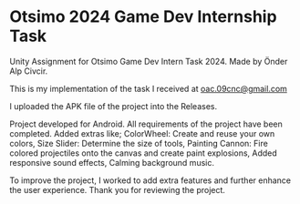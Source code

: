 # Otsimo 2024 Game Dev Internship Task
Unity Assignment for Otsimo Game Dev Intern Task 2024. Made by Önder Alp Civcir.

This is my implementation of the task I received at oac.09cnc@gmail.com

I uploaded the APK file of the project into the Releases.

Project developed for Android. All requirements of the project have been completed. Added extras like;
ColorWheel: Create and reuse your own colors,
Size Slider: Determine the size of tools,
Painting Cannon: Fire colored projectiles onto the canvas and create paint explosions,
Added responsive sound effects,
Calming background music.

To improve the project, I worked to add extra features and further enhance the user experience.
Thank you for reviewing the project.
